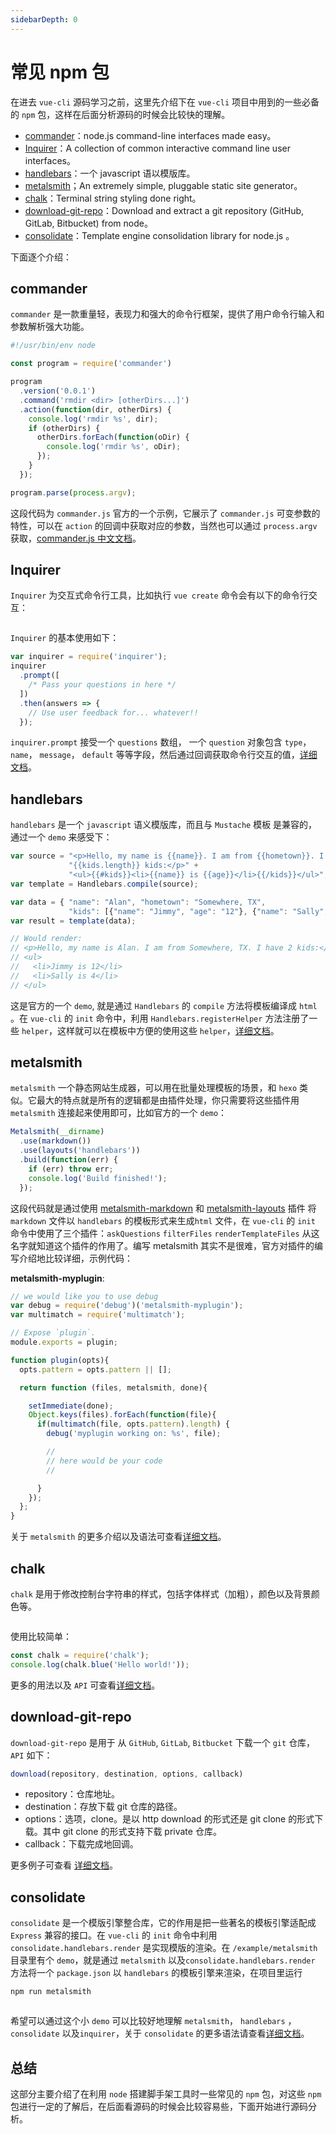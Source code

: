```yaml
---
sidebarDepth: 0
---
```


# 常见 npm 包

在进去 `vue-cli` 源码学习之前，这里先介绍下在 `vue-cli` 项目中用到的一些必备的 `npm` 包，这样在后面分析源码的时候会比较快的理解。
* [commander](https://github.com/tj/commander.js)：node.js command-line interfaces made easy。
* [Inquirer](https://github.com/SBoudrias/Inquirer.js)：A collection of common interactive command line user interfaces。
* [handlebars](https://github.com/wycats/handlebars.js)：一个 javascript 语以模版库。
* [metalsmith](https://github.com/segmentio/metalsmith)；An extremely simple, pluggable static site generator。
* [chalk](https://github.com/chalk/chalk)：Terminal string styling done right。
* [download-git-repo](https://github.com/flipxfx/download-git-repo)：Download and extract a git repository (GitHub, GitLab, Bitbucket) from node。
* [consolidate](https://github.com/tj/consolidate.js)：Template engine consolidation library for node.js 。

下面逐个介绍：

## commander

`commander` 是一款重量轻，表现力和强大的命令行框架，提供了用户命令行输入和参数解析强大功能。

``` javascript
#!/usr/bin/env node

const program = require('commander')

program
  .version('0.0.1')
  .command('rmdir <dir> [otherDirs...]')
  .action(function(dir, otherDirs) {
    console.log('rmdir %s', dir);
    if (otherDirs) {
      otherDirs.forEach(function(oDir) {
        console.log('rmdir %s', oDir);
      });
    }
  });

program.parse(process.argv);
```
这段代码为 `commander.js` 官方的一个示例，它展示了 `commander.js` 可变参数的特性，可以在 `action` 的回调中获取对应的参数，当然也可以通过 `process.argv` 获取，[commander.js 中文文档](https://github.com/tj/commander.js/blob/master/Readme_zh-CN.md)。

## Inquirer
`Inquirer` 为交互式命令行工具，比如执行 `vue create` 命令会有以下的命令行交互：

<img :src="$withBase('/assets/install-img01.png')">

`Inquirer` 的基本使用如下：

``` javascript
var inquirer = require('inquirer');
inquirer
  .prompt([
    /* Pass your questions in here */
  ])
  .then(answers => {
    // Use user feedback for... whatever!!
  });
```
`inquirer.prompt` 接受一个 `questions` 数组， 一个 `question` 对象包含 `type`，`name`， `message`， `default` 等等字段，然后通过回调获取命令行交互的值，[详细文档](https://github.com/SBoudrias/Inquirer.js)。


## handlebars
`handlebars` 是一个 `javascript` 语义模版库，而且与 `Mustache` 模板 是兼容的，通过一个 `demo` 来感受下：

``` javascript
var source = "<p>Hello, my name is {{name}}. I am from {{hometown}}. I have " +
             "{{kids.length}} kids:</p>" +
             "<ul>{{#kids}}<li>{{name}} is {{age}}</li>{{/kids}}</ul>";
var template = Handlebars.compile(source);

var data = { "name": "Alan", "hometown": "Somewhere, TX",
             "kids": [{"name": "Jimmy", "age": "12"}, {"name": "Sally", "age": "4"}]};
var result = template(data);

// Would render:
// <p>Hello, my name is Alan. I am from Somewhere, TX. I have 2 kids:</p>
// <ul>
//   <li>Jimmy is 12</li>
//   <li>Sally is 4</li>
// </ul>
```
这是官方的一个 `demo`, 就是通过 `Handlebars` 的 `compile` 方法将模板编译成 `html` 。在 `vue-cli` 的 `init` 命令中，利用 `Handlebars.registerHelper` 方法注册了一些 `helper`，这样就可以在模板中方便的使用这些 `helper`，[详细文档](https://handlebarsjs.com/)。

## metalsmith

`metalsmith` 一个静态网站生成器，可以用在批量处理模板的场景，和 `hexo` 类似。它最大的特点就是所有的逻辑都是由插件处理，你只需要将这些插件用 `metalsmith` 连接起来使用即可，比如官方的一个 `demo`：

``` javascript
Metalsmith(__dirname)
  .use(markdown())
  .use(layouts('handlebars'))
  .build(function(err) {
    if (err) throw err;
    console.log('Build finished!');
  });
```
这段代码就是通过使用 [metalsmith-markdown](https://github.com/segmentio/metalsmith-markdown) 和 [metalsmith-layouts](https://github.com/metalsmith/metalsmith-layouts) 插件 将 `markdown` 文件以 `handlebars` 的模板形式来生成`html` 文件，在 `vue-cli` 的 `init` 命令中使用了三个插件：`askQuestions` `filterFiles` `renderTemplateFiles` 从这名字就知道这个插件的作用了。编写 metalsmith 其实不是很难，官方对插件的编写介绍地比较详细，示例代码：

**metalsmith-myplugin**:

``` javascript
// we would like you to use debug
var debug = require('debug')('metalsmith-myplugin');
var multimatch = require('multimatch');

// Expose `plugin`.
module.exports = plugin;

function plugin(opts){
  opts.pattern = opts.pattern || [];

  return function (files, metalsmith, done){

    setImmediate(done);
    Object.keys(files).forEach(function(file){
      if(multimatch(file, opts.pattern).length) {
        debug('myplugin working on: %s', file);

        //
        // here would be your code
        //

      }
    });
  };
}
```
关于 `metalsmith` 的更多介绍以及语法可查看[详细文档](https://metalsmith.io/)。

## chalk

`chalk` 是用于修改控制台字符串的样式，包括字体样式（加粗），颜色以及背景颜色等。

<img :src="$withBase('/assets/install-img02.png')">

使用比较简单：

``` javascript
const chalk = require('chalk');
console.log(chalk.blue('Hello world!'));
```
更多的用法以及 `API` 可查看[详细文档](https://github.com/chalk/chalk)。


## download-git-repo
`download-git-repo` 是用于 从 `GitHub`, `GitLab`, `Bitbucket` 下载一个 `git` 仓库，`API` 如下：
``` javascript
download(repository, destination, options, callback)
```

* repository：仓库地址。
* destination：存放下载 git 仓库的路径。
* options：选项，clone。是以 http download 的形式还是 git clone 的形式下载。其中 git clone 的形式支持下载 private 仓库。
* callback：下载完成地回调。

更多例子可查看 [详细文档](https://github.com/flipxfx/download-git-repo)。

## consolidate
`consolidate` 是一个模版引擎整合库，它的作用是把一些著名的模板引擎适配成 `Express` 兼容的接口。在 `vue-cli` 的 `init` 命令中利用 `consolidate.handlebars.render` 是实现模版的渲染。在 `/example/metalsmith` 目录里有个 `demo`，就是通过 `metalsmith` 以及`consolidate.handlebars.render` 方法将一个 `package.json` 以 `handlebars` 的模板引擎来渲染，在项目里运行

``` bash
npm run metalsmith
```
<img :src="$withBase('/assets/install-img03.gif')">

希望可以通过这个小 `demo` 可以比较好地理解 `metalsmith`， `handlebars` ，`consolidate` 以及`inquirer`，关于 `consolidate` 的更多语法请查看[详细文档](https://github.com/tj/consolidate.js)。


## 总结
这部分主要介绍了在利用 `node` 搭建脚手架工具时一些常见的 `npm` 包，对这些 `npm` 包进行一定的了解后，在后面看源码的时候会比较容易些，下面开始进行源码分析。